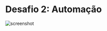 # Desafio 2: Automação
![screenshot](https://github.com/colaresAmanda/sicredi-teste-pratico/assets/83729891/ee148e22-b9d6-470e-8c96-7d01a16e6d04)
